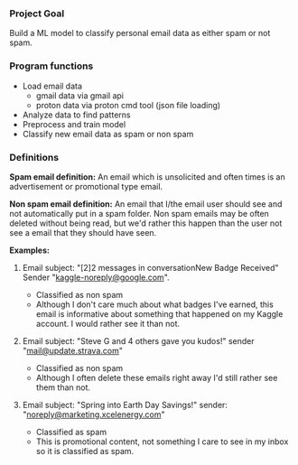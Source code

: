 ### Project Goal
Build a ML model to classify personal email data as either spam or not spam.

### Program functions
* Load email data
  * gmail data via gmail api
  * proton data via proton cmd tool (json file loading)
* Analyze data to find patterns
* Preprocess and train model
* Classify new email data as spam or non spam

### Definitions
**Spam email definition:** An email which is unsolicited and often times is an advertisement or promotional type email.

**Non spam email definition:** An email that I/the email user should see and not automatically put in a spam folder.
Non spam emails may be often deleted without being read, but we'd rather this happen than the user not see a email that they should have seen.

**Examples:**  
1. Email subject: "[2]2 messages in conversationNew Badge Received" 
Sender "kaggle-noreply@google.com".
    - Classified as non spam
    - Although I don't care much about what badges I've earned, this email is informative about something that happened on my Kaggle account.
      I would rather see it than not.


2. Email subject: "Steve G and 4 others gave you kudos!" sender "mail@update.strava.com"
    - Classified as non spam
    - Although I often delete these emails right away I'd still rather see them than not.


3. Email subject: "Spring into Earth Day Savings!" sender: "noreply@marketing.xcelenergy.com"
    - Classified as spam
    - This is promotional content, not something I care to see in my inbox so it is classified as spam.